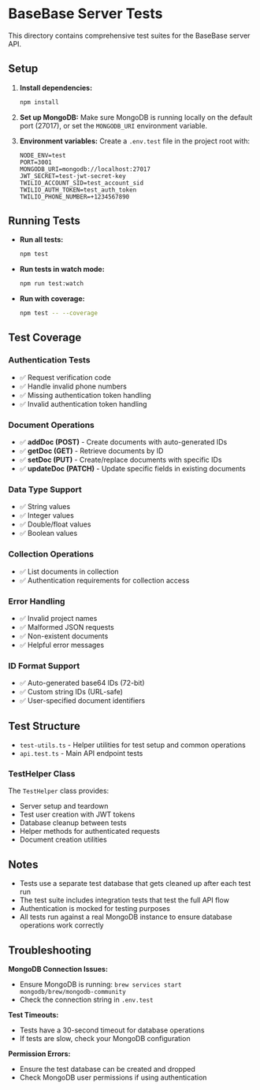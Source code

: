 # BaseBase Server Tests

This directory contains comprehensive test suites for the BaseBase server API.

## Setup

1. **Install dependencies:**

   ```bash
   npm install
   ```

2. **Set up MongoDB:**
   Make sure MongoDB is running locally on the default port (27017), or set the `MONGODB_URI` environment variable.

3. **Environment variables:**
   Create a `.env.test` file in the project root with:
   ```
   NODE_ENV=test
   PORT=3001
   MONGODB_URI=mongodb://localhost:27017
   JWT_SECRET=test-jwt-secret-key
   TWILIO_ACCOUNT_SID=test_account_sid
   TWILIO_AUTH_TOKEN=test_auth_token
   TWILIO_PHONE_NUMBER=+1234567890
   ```

## Running Tests

- **Run all tests:**

  ```bash
  npm test
  ```

- **Run tests in watch mode:**

  ```bash
  npm run test:watch
  ```

- **Run with coverage:**
  ```bash
  npm test -- --coverage
  ```

## Test Coverage

### Authentication Tests

- ✅ Request verification code
- ✅ Handle invalid phone numbers
- ✅ Missing authentication token handling
- ✅ Invalid authentication token handling

### Document Operations

- ✅ **addDoc (POST)** - Create documents with auto-generated IDs
- ✅ **getDoc (GET)** - Retrieve documents by ID
- ✅ **setDoc (PUT)** - Create/replace documents with specific IDs
- ✅ **updateDoc (PATCH)** - Update specific fields in existing documents

### Data Type Support

- ✅ String values
- ✅ Integer values
- ✅ Double/float values
- ✅ Boolean values

### Collection Operations

- ✅ List documents in collection
- ✅ Authentication requirements for collection access

### Error Handling

- ✅ Invalid project names
- ✅ Malformed JSON requests
- ✅ Non-existent documents
- ✅ Helpful error messages

### ID Format Support

- ✅ Auto-generated base64 IDs (72-bit)
- ✅ Custom string IDs (URL-safe)
- ✅ User-specified document identifiers

## Test Structure

- `test-utils.ts` - Helper utilities for test setup and common operations
- `api.test.ts` - Main API endpoint tests

### TestHelper Class

The `TestHelper` class provides:

- Server setup and teardown
- Test user creation with JWT tokens
- Database cleanup between tests
- Helper methods for authenticated requests
- Document creation utilities

## Notes

- Tests use a separate test database that gets cleaned up after each test run
- The test suite includes integration tests that test the full API flow
- Authentication is mocked for testing purposes
- All tests run against a real MongoDB instance to ensure database operations work correctly

## Troubleshooting

**MongoDB Connection Issues:**

- Ensure MongoDB is running: `brew services start mongodb/brew/mongodb-community`
- Check the connection string in `.env.test`

**Test Timeouts:**

- Tests have a 30-second timeout for database operations
- If tests are slow, check your MongoDB configuration

**Permission Errors:**

- Ensure the test database can be created and dropped
- Check MongoDB user permissions if using authentication
